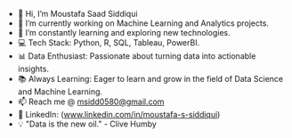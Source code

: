 - 👋 Hi, I’m Moustafa Saad Siddiqui
- 🔭 I’m currently working on Machine Learning and Analytics projects.
- 🌱 I’m constantly learning and exploring new technologies.
- 💻 Tech Stack: Python, R, SQL, Tableau, PowerBI.
- 📊 Data Enthusiast: Passionate about turning data into actionable insights.
- 📚 Always Learning: Eager to learn and grow in the field of Data Science and Machine Learning.
- 📫 Reach me @ msidd0580@gmail.com
- 💼 LinkedIn: (www.linkedin.com/in/moustafa-s-siddiqui)
- 💡 "Data is the new oil." - Clive Humby

<!---
mx7fa/mx7fa is a ✨ special ✨ repository because its `README.md` (this file) appears on your GitHub profile.
You can click the Preview link to take a look at your changes.
--->
